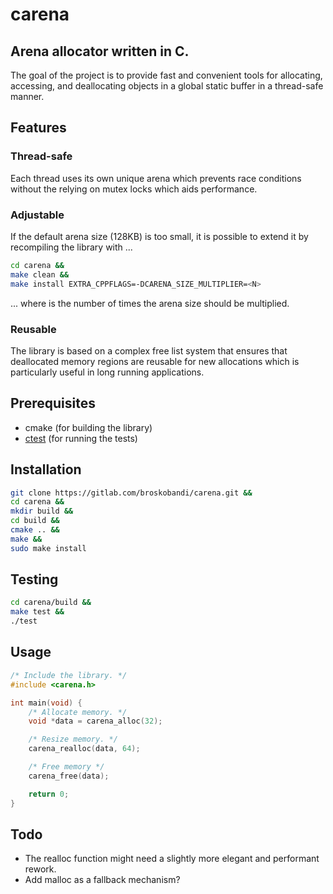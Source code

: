# carena
## Arena allocator written in C.
The goal of the project is to provide fast and convenient tools for allocating,
accessing, and deallocating objects in a global static buffer in a 
thread-safe manner.
## Features
### Thread-safe
Each thread uses its own unique arena which prevents race conditions without 
the relying on mutex locks which aids performance.
### Adjustable
If the default arena size (128KB) is too small, it is possible to extend it 
by recompiling the library with ...
```bash
cd carena &&
make clean &&
make install EXTRA_CPPFLAGS=-DCARENA_SIZE_MULTIPLIER=<N>
```
... where <N> is the number of times the arena size should be multiplied.
### Reusable
The library is based on a complex free list system that ensures that deallocated 
memory regions are reusable for new allocations which is particularly useful in
long running applications.
## Prerequisites
- cmake (for building the library)
- [ctest](https://gitlab.com/broskobandi/ctest.git) (for running the tests)
## Installation
```bash
git clone https://gitlab.com/broskobandi/carena.git &&
cd carena &&
mkdir build &&
cd build &&
cmake .. &&
make &&
sudo make install
```
## Testing
```bash
cd carena/build &&
make test &&
./test
```
## Usage
```c
/* Include the library. */
#include <carena.h>

int main(void) {
	/* Allocate memory. */
	void *data = carena_alloc(32);

	/* Resize memory. */
	carena_realloc(data, 64);

	/* Free memory */
	carena_free(data);

	return 0;
}
```
## Todo
- The realloc function might need a slightly more elegant and performant rework.
- Add malloc as a fallback mechanism?
